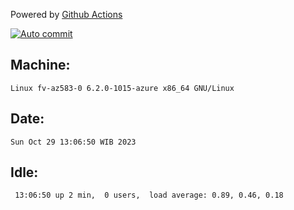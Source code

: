 Powered by [Github Actions](https://github.com/features/actions)

[![Auto commit](https://github.com/hiage/workstation/workflows/Auto%20commit/badge.svg)](https://github.com/hiage/workstation/actions?query=workflow%3A%22Auto+commit%22)

## Machine:
```
Linux fv-az583-0 6.2.0-1015-azure x86_64 GNU/Linux
```
## Date:
```
Sun Oct 29 13:06:50 WIB 2023
```
## Idle:
```
 13:06:50 up 2 min,  0 users,  load average: 0.89, 0.46, 0.18
```
